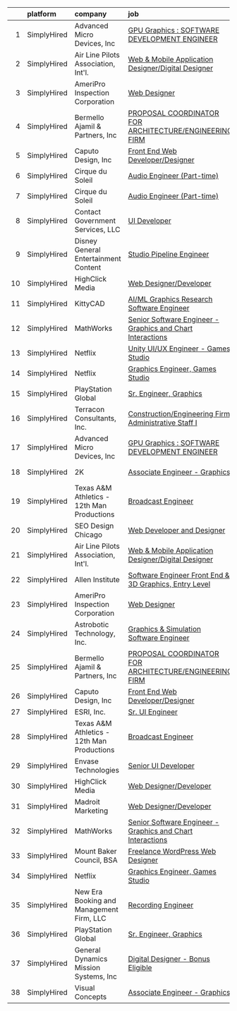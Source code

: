 

|    | platform    | company                                    | job                                                                                                                                                                     | update_time   | location            |
|---:|:------------|:-------------------------------------------|:------------------------------------------------------------------------------------------------------------------------------------------------------------------------|:--------------|:--------------------|
|  1 | SimplyHired | Advanced Micro Devices, Inc                | [GPU Graphics : SOFTWARE DEVELOPMENT ENGINEER](https://www.simplyhired.com/job/K3S6owK5GTXH8BarfoJhcZ-teZbfIp5jEhCwvGTUI0qIiVDQsA31Qg?q=graphic+engineer)               | Today         | Boxborough, MA      |
|  2 | SimplyHired | Air Line Pilots Association, Int'l.        | [Web & Mobile Application Designer/Digital Designer](https://www.simplyhired.com/job/A1OPXRMZmW8eb5JQ2iHQ8h6Db0Phx-JKPKJxSJM_yw3I8rE-UD81aw?q=graphic+engineer)         | Recently      | McLean, VA          |
|  3 | SimplyHired | AmeriPro Inspection Corporation            | [Web Designer](https://www.simplyhired.com/job/IDW0OGwSAhB_FvbU88MargQ1XZYjBR0M4A_xyrtgAeC4gc8uUofsIQ?q=graphic+engineer)                                               | Recently      | Jacksonville, FL    |
|  4 | SimplyHired | Bermello Ajamil & Partners, Inc            | [PROPOSAL COORDINATOR FOR ARCHITECTURE/ENGINEERING FIRM](https://www.simplyhired.com/job/Fgk9wZ5ju5Y3bhuyhGrGGHsdHuHDlsv-MTbW7yfI4ORlySo_14BB1w?q=graphic+engineer)     | Recently      | Miami, FL           |
|  5 | SimplyHired | Caputo Design, Inc                         | [Front End Web Developer/Designer](https://www.simplyhired.com/job/LLnXIe4AWNgewoDMLrYGErzVfV1JRgN43H0aQmMYCBbLQ9VRE-f95Q?q=graphic+engineer)                           | 2d            | Remote              |
|  6 | SimplyHired | Cirque du Soleil                           | [Audio Engineer (Part-time)](https://www.simplyhired.com/job/C4yb6CsPeppH8O5g6hPNt7wr98xNGrYZT250pHXRjPWC0N33FsTkLA?q=graphic+engineer)                                 | Recently      | New York, NY        |
|  7 | SimplyHired | Cirque du Soleil                           | [Audio Engineer (Part-time)](https://www.simplyhired.com/job/C4yb6CsPeppH8O5g6hPNt7wr98xNGrYZT250pHXRjPWC0N33FsTkLA?q=graphic+engineer)                                 | Recently      | New York, NY        |
|  8 | SimplyHired | Contact Government Services, LLC           | [UI Developer](https://www.simplyhired.com/job/x_1-pam_EccrVadlywpIGBb3i5-mPYck6Sb6fo8BTHdSOoeW_xHLMQ?q=graphic+engineer)                                               | Today         | Washington, DC      |
|  9 | SimplyHired | Disney General Entertainment Content       | [Studio Pipeline Engineer](https://www.simplyhired.com/job/14u5DmFTPNv7GNIHpcYaOdRVyGm4p8WjPvHjYiOMGgcpsHiD7hpVOg?q=graphic+engineer)                                   | Recently      | Glendale, CA        |
| 10 | SimplyHired | HighClick Media                            | [Web Designer/Developer](https://www.simplyhired.com/job/IPvxrNzVGVn3ioc3hI1JfMQdrmXulxXDEsfB8om2aFq_saSk4uyUEw?q=graphic+engineer)                                     | Recently      | Greenville, NC      |
| 11 | SimplyHired | KittyCAD                                   | [AI/ML Graphics Research Software Engineer](https://www.simplyhired.com/job/BF5FjJGHuNQFzQz15Ehoohd2DZFeq8LmCeW744iB4EBGMgjzTwQELA?q=graphic+engineer)                  | Recently      | Los Angeles, CA     |
| 12 | SimplyHired | MathWorks                                  | [Senior Software Engineer - Graphics and Chart Interactions](https://www.simplyhired.com/job/1B4b94xmgKGMLTV8uiVi9GVcwtVP-R9wnLcJ0EpdiJWEeml_b0rVDg?q=graphic+engineer) | Recently      | Natick, MA          |
| 13 | SimplyHired | Netflix                                    | [Unity UI/UX Engineer - Games Studio](https://www.simplyhired.com/job/1GLapO5RCwnxO3cGE9thmEae1R9_lP2vUPDsWM4CsX8xaZXHXz4nPw?q=graphic+engineer)                        | 4d            | Remote              |
| 14 | SimplyHired | Netflix                                    | [Graphics Engineer, Games Studio](https://www.simplyhired.com/job/R99sop4w15-z4eNYOl5e1cwgJA1OrxTWdlftBWBNpw8hEG9Vmc1eyw?q=graphic+engineer)                            | Recently      | Los Angeles, CA     |
| 15 | SimplyHired | PlayStation Global                         | [Sr. Engineer, Graphics](https://www.simplyhired.com/job/hyZhoVL8xw-QV3m9O8IIu0uJVruIBFi2jrcp_v_cC1qcAY36BIxMjQ?q=graphic+engineer)                                     | Today         | San Mateo, CA       |
| 16 | SimplyHired | Terracon Consultants, Inc.                 | [Construction/Engineering Firm Administrative Staff I](https://www.simplyhired.com/job/hIbhuePQEajbqaicTIBugLOLFrTfH1V0hvGNi2kyjfvVzfoHNU4haQ?q=graphic+engineer)       | 4d            | Dallas, TX          |
| 17 | SimplyHired | Advanced Micro Devices, Inc                | [GPU Graphics : SOFTWARE DEVELOPMENT ENGINEER](https://www.simplyhired.com/job/K3S6owK5GTXH8BarfoJhcZ-teZbfIp5jEhCwvGTUI0qIiVDQsA31Qg?q=graphic+engineer)               | Today         | Boxborough, MA      |
| 18 | SimplyHired | 2K                                         | [Associate Engineer - Graphics](https://www.simplyhired.com/job/OFdQ3Usj65ESpBH2mQElxjizDGaPkU-0aXXtEWz7rAWZQBhUrhYHJg?q=graphic+engineer)                              | Today         | Agoura Hills, CA    |
| 19 | SimplyHired | Texas A&M Athletics - 12th Man Productions | [Broadcast Engineer](https://www.simplyhired.com/job/FvqtjkPQOHFz7okHbknjuZGriHK1tUpOYJrYq7y5M_E_VlNyFcveLg?q=graphic+engineer)                                         | Recently      | College Station, TX |
| 20 | SimplyHired | SEO Design Chicago                         | [Web Developer and Designer](https://www.simplyhired.com/job/2UVF2Jb0hxIw5CeVO9TcAFkPTf_EfFHMKbrcY8ljgMeRgpF3OgmlSQ?q=graphic+engineer)                                 | Recently      | Remote              |
| 21 | SimplyHired | Air Line Pilots Association, Int'l.        | [Web & Mobile Application Designer/Digital Designer](https://www.simplyhired.com/job/A1OPXRMZmW8eb5JQ2iHQ8h6Db0Phx-JKPKJxSJM_yw3I8rE-UD81aw?q=graphic+engineer)         | Recently      | McLean, VA          |
| 22 | SimplyHired | Allen Institute                            | [Software Engineer Front End & 3D Graphics, Entry Level](https://www.simplyhired.com/job/1UWqkqbo4kGk6ONnY_EZytg-aA6thPCl0PioETSzOeslKr3LrJNPPQ?q=graphic+engineer)     | Recently      | Seattle, WA         |
| 23 | SimplyHired | AmeriPro Inspection Corporation            | [Web Designer](https://www.simplyhired.com/job/IDW0OGwSAhB_FvbU88MargQ1XZYjBR0M4A_xyrtgAeC4gc8uUofsIQ?q=graphic+engineer)                                               | Recently      | Jacksonville, FL    |
| 24 | SimplyHired | Astrobotic Technology, Inc.                | [Graphics & Simulation Software Engineer](https://www.simplyhired.com/job/RMXIs8EpFs3tCPhAGBiPMxiY8LwXnuQ-R-6nsWKEq4SnXjDnyl65Iw?q=graphic+engineer)                    | Recently      | Pittsburgh, PA      |
| 25 | SimplyHired | Bermello Ajamil & Partners, Inc            | [PROPOSAL COORDINATOR FOR ARCHITECTURE/ENGINEERING FIRM](https://www.simplyhired.com/job/Fgk9wZ5ju5Y3bhuyhGrGGHsdHuHDlsv-MTbW7yfI4ORlySo_14BB1w?q=graphic+engineer)     | Recently      | Miami, FL           |
| 26 | SimplyHired | Caputo Design, Inc                         | [Front End Web Developer/Designer](https://www.simplyhired.com/job/LLnXIe4AWNgewoDMLrYGErzVfV1JRgN43H0aQmMYCBbLQ9VRE-f95Q?q=graphic+engineer)                           | 2d            | Remote              |
| 27 | SimplyHired | ESRI, Inc.                                 | [Sr. UI Engineer](https://www.simplyhired.com/job/z04EoK3efrMq-1Y208nzd1RHd1pLugIEfbilxz4sb1-loT3570tJ7Q?q=graphic+engineer)                                            | Recently      | Remote              |
| 28 | SimplyHired | Texas A&M Athletics - 12th Man Productions | [Broadcast Engineer](https://www.simplyhired.com/job/FvqtjkPQOHFz7okHbknjuZGriHK1tUpOYJrYq7y5M_E_VlNyFcveLg?q=graphic+engineer)                                         | Recently      | College Station, TX |
| 29 | SimplyHired | Envase Technologies                        | [Senior UI Developer](https://www.simplyhired.com/job/Z7chSB_NMpBSL8BYlUr_3udjempiOI3iWS4Bb4OK65Jgr67YAE0I2g?q=graphic+engineer)                                        | 2d            | Remote              |
| 30 | SimplyHired | HighClick Media                            | [Web Designer/Developer](https://www.simplyhired.com/job/IPvxrNzVGVn3ioc3hI1JfMQdrmXulxXDEsfB8om2aFq_saSk4uyUEw?q=graphic+engineer)                                     | Recently      | Greenville, NC      |
| 31 | SimplyHired | Madroit Marketing                          | [Web Designer/Developer](https://www.simplyhired.com/job/2ECCZKv_yRidqYSoG3u4dtl6EIssDNlefGaCRzsDoIHb3JnxZOP6Lw?q=graphic+engineer)                                     | Recently      | Remote              |
| 32 | SimplyHired | MathWorks                                  | [Senior Software Engineer - Graphics and Chart Interactions](https://www.simplyhired.com/job/1B4b94xmgKGMLTV8uiVi9GVcwtVP-R9wnLcJ0EpdiJWEeml_b0rVDg?q=graphic+engineer) | Recently      | Natick, MA          |
| 33 | SimplyHired | Mount Baker Council, BSA                   | [Freelance WordPress Web Designer](https://www.simplyhired.com/job/gSHSIvPhe-LTKa4scMTTeJnh9XzoALm3ueW5yFXUxVaPd1Fea6Nlkw?q=graphic+engineer)                           | Today         | Remote              |
| 34 | SimplyHired | Netflix                                    | [Graphics Engineer, Games Studio](https://www.simplyhired.com/job/R99sop4w15-z4eNYOl5e1cwgJA1OrxTWdlftBWBNpw8hEG9Vmc1eyw?q=graphic+engineer)                            | Recently      | Los Angeles, CA     |
| 35 | SimplyHired | New Era Booking and Management Firm, LLC   | [Recording Engineer](https://www.simplyhired.com/job/2M8EgUrWXseSJrgclGIKoNlS-9uK27LWgeECRR357boHjcJeDPUPBg?q=graphic+engineer)                                         | Recently      | Dallas, TX          |
| 36 | SimplyHired | PlayStation Global                         | [Sr. Engineer, Graphics](https://www.simplyhired.com/job/hyZhoVL8xw-QV3m9O8IIu0uJVruIBFi2jrcp_v_cC1qcAY36BIxMjQ?q=graphic+engineer)                                     | Today         | San Mateo, CA       |
| 37 | SimplyHired | General Dynamics Mission Systems, Inc      | [Digital Designer - Bonus Eligible](https://www.simplyhired.com/job/cwFuVSQHdM-ImT5ILgsi-E_x3Pju5QsjJu_OOy_-rR-E-hhZhsurqw?q=graphic+engineer)                          | Recently      | McLeansville, NC    |
| 38 | SimplyHired | Visual Concepts                            | [Associate Engineer - Graphics](https://www.simplyhired.com/job/VzF-IApnQ_PxF68qfJ6TgHDrkhz581gc9i863pgGIRZ-6CNwkdA7sA?q=graphic+engineer)                              | Today         | Agoura Hills, CA    |